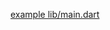[example lib/main.dart](https://github.com/JUkhan/ajwah_bloc_dart/tree/master/ajwah_bloc_examples/lib/main.dart)

```dart

```
